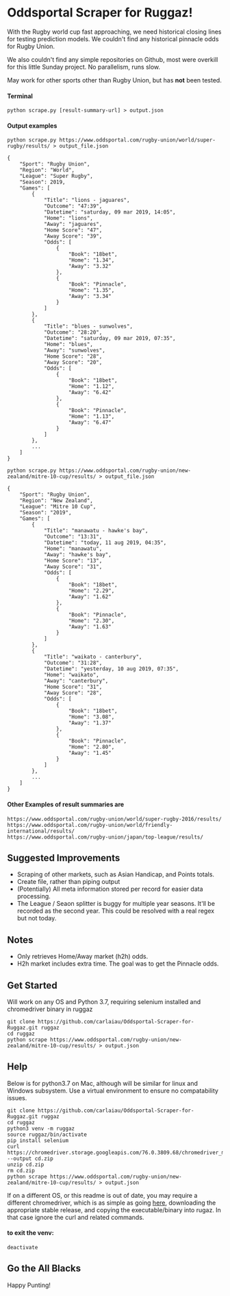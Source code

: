 # Oddsportal Scraper for Ruggaz!

With the Rugby world cup fast approaching, we need historical closing lines for testing prediction models. We couldn't find any historical pinnacle odds for Rugby Union. 

We also couldn't find any simple repositories on Github, most were overkill for this little Sunday project. No parallelism, runs slow.

May work for other sports other than Rugby Union, but has **not** been tested.


#### Terminal
```
python scrape.py [result-summary-url] > output.json
```

#### Output examples 
```
python scrape.py https://www.oddsportal.com/rugby-union/world/super-rugby/results/ > output_file.json
```

```
{
    "Sport": "Rugby Union",
    "Region": "World",
    "League": "Super Rugby",
    "Season": 2019,
    "Games": [
        {
            "Title": "lions - jaguares",
            "Outcome": "47:39",
            "Datetime": "saturday, 09 mar 2019, 14:05",
            "Home": "lions",
            "Away": "jaguares",
            "Home Score": "47",
            "Away Score": "39",
            "Odds": [
                {
                    "Book": "18bet",
                    "Home": "1.34",
                    "Away": "3.32"
                },
                {
                    "Book": "Pinnacle",
                    "Home": "1.35",
                    "Away": "3.34"
                }
            ]
        },
        {
            "Title": "blues - sunwolves",
            "Outcome": "28:20",
            "Datetime": "saturday, 09 mar 2019, 07:35",
            "Home": "blues",
            "Away": "sunwolves",
            "Home Score": "28",
            "Away Score": "20",
            "Odds": [
                {
                    "Book": "18bet",
                    "Home": "1.12",
                    "Away": "6.42"
                },
                {
                    "Book": "Pinnacle",
                    "Home": "1.13",
                    "Away": "6.47"
                }
            ]
        },
        ...
    ]
}
```

```
python scrape.py https://www.oddsportal.com/rugby-union/new-zealand/mitre-10-cup/results/ > output_file.json
```
```
{
    "Sport": "Rugby Union",
    "Region": "New Zealand",
    "League": "Mitre 10 Cup",
    "Season": "2019",
    "Games": [
        {
            "Title": "manawatu - hawke's bay",
            "Outcome": "13:31",
            "Datetime": "today, 11 aug 2019, 04:35",
            "Home": "manawatu",
            "Away": "hawke's bay",
            "Home Score": "13",
            "Away Score": "31",
            "Odds": [
                {
                    "Book": "18bet",
                    "Home": "2.29",
                    "Away": "1.62"
                },
                {
                    "Book": "Pinnacle",
                    "Home": "2.30",
                    "Away": "1.63"
                }
            ]
        },
        {
            "Title": "waikato - canterbury",
            "Outcome": "31:28",
            "Datetime": "yesterday, 10 aug 2019, 07:35",
            "Home": "waikato",
            "Away": "canterbury",
            "Home Score": "31",
            "Away Score": "28",
            "Odds": [
                {
                    "Book": "18bet",
                    "Home": "3.08",
                    "Away": "1.37"
                },
                {
                    "Book": "Pinnacle",
                    "Home": "2.80",
                    "Away": "1.45"
                }
            ]
        },
        ...
    ]
}
```

#### Other Examples of result summaries are
```
https://www.oddsportal.com/rugby-union/world/super-rugby-2016/results/
https://www.oddsportal.com/rugby-union/world/friendly-international/results/
https://www.oddsportal.com/rugby-union/japan/top-league/results/
```

## Suggested Improvements
- Scraping of other markets, such as Asian Handicap, and Points totals.
- Create file, rather than piping output
- (Potentially) All meta information stored per record for easier data processing.
- The League / Seaon splitter is buggy for multiple year seasons. It'll be recorded as the second year. This could be resolved with a real regex but not today.

## Notes
- Only retrieves Home/Away market (h2h) odds.
- H2h market includes extra time. The goal was to get the Pinnacle odds.

## Get Started
Will work on any OS and Python 3.7, requiring selenium installed and chromedriver binary in ruggaz
```
git clone https://github.com/carlaiau/Oddsportal-Scraper-for-Ruggaz.git ruggaz
cd ruggaz
python scrape https://www.oddsportal.com/rugby-union/new-zealand/mitre-10-cup/results/ > output.json
```

## Help
Below is for python3.7  on Mac, although will be similar for linux and Windows subsystem.
Use a virtual environment to ensure no compatability issues. 
```
git clone https://github.com/carlaiau/Oddsportal-Scraper-for-Ruggaz.git ruggaz
cd ruggaz
python3 venv -m ruggaz
source ruggaz/bin/activate
pip install selenium
curl https://chromedriver.storage.googleapis.com/76.0.3809.68/chromedriver_mac64.zip --output cd.zip
unzip cd.zip
rm cd.zip
python scrape https://www.oddsportal.com/rugby-union/new-zealand/mitre-10-cup/results/ > output.json
```

If on a different OS, or this readme is out of date, you may require a different chromedriver, which is as simple as going [here](https://sites.google.com/a/chromium.org/chromedriver/home), downloading the appropriate stable release, and copying the executable/binary into rugaz. In that case ignore the curl and related commands.

#### to exit the venv:
```
deactivate
```

## Go the **All Blacks**
Happy Punting!
